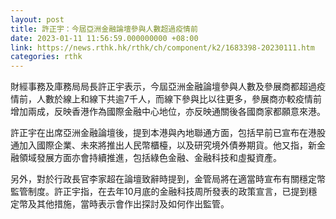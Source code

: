 ```yaml
---
layout: post
title: 許正宇：今屆亞洲金融論壇參與人數超過疫情前
date: 2023-01-11 11:56:59.000000000 +08:00
link: https://news.rthk.hk/rthk/ch/component/k2/1683398-20230111.htm
categories: rthk
---
```


財經事務及庫務局局長許正宇表示，今屆亞洲金融論壇參與人數及參展商都超過疫情前，人數於線上和線下共逾7千人，而線下參與比以往更多，參展商亦較疫情前增加兩成，反映香港作為國際金融中心地位，亦反映通關後各國商家都願意來港。

許正宇在出席亞洲金融論壇後，提到本港與內地聯通方面，包括早前已宣布在港股通加入國際企業、未來將推出人民幣櫃檯，以及研究境外債券期貨。他又指，新金融領域發展方面亦會持續推進，包括綠色金融、金融科技和虛擬資產。

另外，對於行政長官李家超在論壇致辭時提到，金管局將在適當時宣布有關穩定幣監管制度。許正宇指，在去年10月底的金融科技周所發表的政策宣言，已提到穩定幣及其他措施，當時表示會作出探討及如何作出監管。
